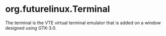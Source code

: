 # org.futurelinux.Terminal
The terminal is the VTE virtual terminal emulator that is added on a window designed using GTK-3.0.
